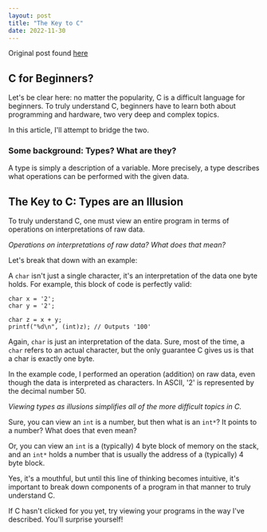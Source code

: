 ```yaml
---
layout: post
title: "The Key to C"
date: 2022-11-30
---
```


Original post found [here](https://dev.to/yekyam/the-key-to-c-n6i)

## C for Beginners?
Let's be clear here: no matter the popularity, C is a difficult language for beginners. To truly understand C, beginners have to learn both about programming and hardware, two very deep and complex topics. 

In this article, I'll attempt to bridge the two.

### Some background: Types? What are they?

A type is simply a description of a variable. More precisely, a type describes what operations can be performed with the given data.

## The Key to C: Types are an Illusion

To truly understand C, one must view an entire program in terms of operations on interpretations of raw data. 

*Operations on interpretations of raw data? What does that mean?*

Let's break that down with an example: 

A `char` isn't just a single character, it's an interpretation of the data one byte holds. For example, this block of code is perfectly valid:

```
char x = '2';
char y = '2';

char z = x + y;
printf("%d\n", (int)z); // Outputs '100'
```

Again, `char` is just an interpretation of the data. Sure, most of the time, a `char` refers to an actual character, but the only guarantee C gives us is that a char is exactly one byte. 

In the example code, I performed an operation (addition) on raw data, even though the data is interpreted as characters. In ASCII, '2' is represented by the decimal number 50. 


*Viewing types as illusions simplifies all of the more difficult topics in C.*

Sure, you can view an `int` is a number, but then what is an `int*`? It points to a number? What does that even mean?

Or, you can view an `int` is a (typically) 4 byte block of memory on the stack, and an `int*` holds a number that is usually the address of a (typically) 4 byte block. 

Yes, it's a mouthful, but until this line of thinking becomes intuitive, it's important to break down components of a program in that manner to truly understand C.


If C hasn't clicked for you yet, try viewing your programs in the way I've described. You'll surprise yourself! 

